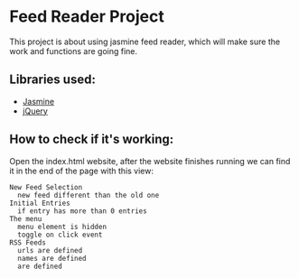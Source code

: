 # Feed Reader Project

This project is about using jasmine feed reader, which will make sure
the work and functions are going fine.

## Libraries used:
* [Jasmine](https://jasmine.github.io/)
* [jQuery](https://jquery.com/)

## How to check if it's working:

Open the index.html website,
after the website finishes running we can find it in the end of the page with this view:

```
New Feed Selection
  new feed different than the old one
Initial Entries
  if entry has more than 0 entries
The menu
  menu element is hidden
  toggle on click event
RSS Feeds
  urls are defined
  names are defined
  are defined

```
